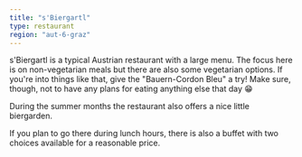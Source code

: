 ```yaml
---
title: "s'Biergartl"
type: restaurant
region: "aut-6-graz"
---
```


s'Biergartl is a typical Austrian restaurant with a large menu. The focus here is on non-vegetarian meals but there are also some vegetarian options. If you're into things like that, give the "Bauern-Cordon Bleu" a try! Make sure, though, not to have any plans for eating anything else that day 😁

During the summer months the restaurant also offers a nice little biergarden. 

If you plan to go there during lunch hours, there is also a buffet with two choices available for a reasonable price.
